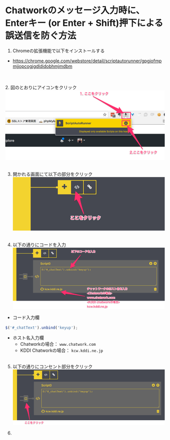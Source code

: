 # Chatworkのメッセージ入力時に、Enterキー (or Enter + Shift)押下による誤送信を防ぐ方法

1. Chromeの拡張機能で以下をインストールする
 - https://chrome.google.com/webstore/detail/scriptautorunner/gpgjofmpmjjopcogjgdldidobhmjmdbm

<br><br>
2. 図のとおりにアイコンをクリック
![aaaa](image1.png)
<br><br>

3. 開かれる画面にて以下の部分をクリック
![aaaa](image2.png)
<br><br>

4. 以下の通りにコードを入力
![aaaa](image3.png)

 - コード入力欄  
 ```javascript
 $('#_chatText').unbind('keyup');
 ```

 - ホスト名入力欄  
   - Chatworkの場合： `www.chatwork.com`  
   - KDDI Chatworkの場合： `kcw.kddi.ne.jp`
<br><br>

5. 以下の通りにコンセント部分をクリック
![aaaa](image4.png)

6. 
